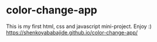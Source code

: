 # color-change-app
This is my first html, css and javascript mini-project. Enjoy :)<br>
https://shenkoyababajide.github.io/color-change-app/
